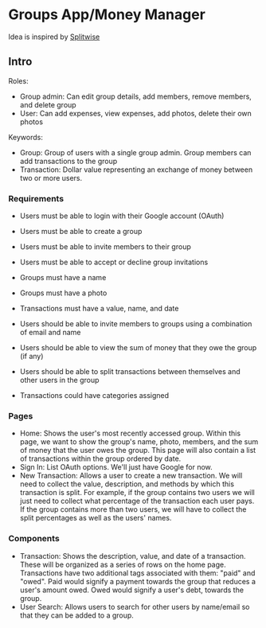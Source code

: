 # Groups App/Money Manager

Idea is inspired by [Splitwise](https://www.splitwise.com/)

## Intro

Roles:

- Group admin: Can edit group details, add members, remove members, and delete group
- User: Can add expenses, view expenses, add photos, delete their own photos

Keywords:

- Group: Group of users with a single group admin. Group members can add transactions to the group
- Transaction: Dollar value representing an exchange of money between two or more users.

### Requirements

- Users must be able to login with their Google account (OAuth)
- Users must be able to create a group
- Users must be able to invite members to their group
- Users must be able to accept or decline group invitations
- Groups must have a name
- Groups must have a photo
- Transactions must have a value, name, and date

- Users should be able to invite members to groups using a combination of email and name
- Users should be able to view the sum of money that they owe the group (if any)
- Users should be able to split transactions between themselves and other users in the group

- Transactions could have categories assigned

### Pages

- Home: Shows the user's most recently accessed group. Within this page, we want to show the group's name, photo, members, and the sum of money that the user owes the group. This page will also contain a list of transactions within the group ordered by date.
- Sign In: List OAuth options. We'll just have Google for now.
- New Transaction: Allows a user to create a new transaction. We will need to collect the value, description, and methods by which this transaction is split. For example, if the group contains two users we will just need to collect what percentage of the transaction each user pays. If the group contains more than two users, we will have to collect the split percentages as well as the users' names.

### Components

- Transaction: Shows the description, value, and date of a transaction. These will be organized as a series of rows on the home page. Transactions have two additional tags associated with them: "paid" and "owed". Paid would signify a payment towards the group that reduces a user's amount owed. Owed would signify a user's debt, towards the group.
- User Search: Allows users to search for other users by name/email so that they can be added to a group.
